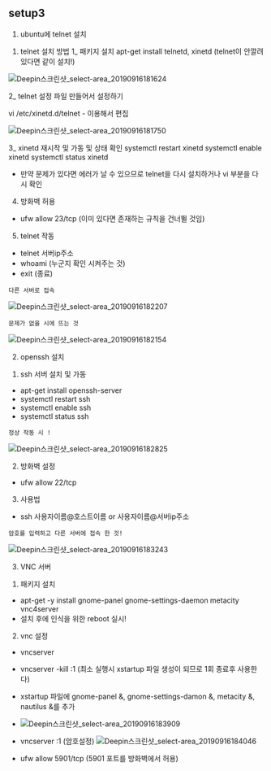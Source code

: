 ## setup3

1. ubuntu에 telnet 설치


1) telnet 설치 방법
1_ 패키지 설치
apt-get install telnetd, xinetd
(telnet이 안깔려 있다면 같이 설치!)

![Deepin스크린샷_select-area_20190916181624](https://i.imgur.com/rzAuhhA.png)

2_ telnet 설정 파일 만들어서 설정하기

vi /etc/xinetd.d/telnet - 이용해서 편집

![Deepin스크린샷_select-area_20190916181750](https://i.imgur.com/2YzJplY.png)

3_ xinetd 재시작 및 가동 및 상태 확인
systemctl restart xinetd
systemctl enable xinetd
systemctl status xinetd

- 만약 문제가 있다면 에러가 날 수 있으므로 telnet을 다시 설치하거나 vi 부분을 다시 확인

4. 방화벽 허용
- ufw allow 23/tcp (이미 있다면 존재하는 규칙을 건너뛸 것임)

5. telnet 작동
- telnet 서버ip주소
- whoami (누군지 확인 시켜주는 것)
- exit (종료)
```
다른 서버로 접속
```
![Deepin스크린샷_select-area_20190916182207](https://i.imgur.com/HmEaNgH.png)
```
문제가 없을 시에 뜨는 것
```
![Deepin스크린샷_select-area_20190916182154](https://i.imgur.com/IhyUhxD.png)

2. openssh 설치

1) ssh 서버 설치 및 가동
- apt-get install openssh-server
- systemctl restart ssh
- systemctl enable ssh
- systemctl status ssh
```
정상 작동 시 !
```
![Deepin스크린샷_select-area_20190916182825](https://i.imgur.com/XvZJJOg.png)

2) 방화벽 설정
- ufw allow 22/tcp

3) 사용법
- ssh 사용자이름@호스트이름 or 사용자이름@서버ip주소
```
암호를 입력하고 다른 서버에 접속 한 것!
```
![Deepin스크린샷_select-area_20190916183243](https://i.imgur.com/5U978eH.png)

3. VNC 서버
1) 패키지 설치
- apt-get -y install gnome-panel gnome-settings-daemon metacity vnc4server
- 설치 후에 인식을 위한 reboot 실시!

2) vnc 설정
- vncserver
- vncserver -kill :1 (최소 실행시 xstartup 파일 생성이 되므로 1회 종료후 사용한다)

- xstartup 파일에 gnome-panel &, gnome-settings-damon &, metacity &, nautilus &를 추가
- ![Deepin스크린샷_select-area_20190916183909](https://i.imgur.com/TVji1OQ.png)
- vncserver :1 (암호설정)
![Deepin스크린샷_select-area_20190916184046](https://i.imgur.com/tO6F4eJ.png)
- ufw allow 5901/tcp (5901 포트를 방화벽에서 허용)
 
